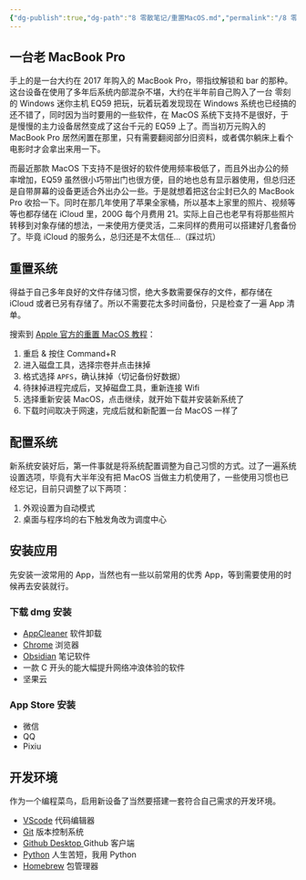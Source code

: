 ```yaml
---
{"dg-publish":true,"dg-path":"8 零散笔记/重置MacOS.md","permalink":"/8 零散笔记/重置MacOS/","created":"2024-08-17","updated":"2024-08-17"}
---
```



## 一台老 MacBook Pro

手上的是一台大约在 2017 年购入的 MacBook Pro，带指纹解锁和 bar 的那种。这台设备在使用了多年后系统内部混杂不堪，大约在半年前自己购入了一台 零刻的 Windows 迷你主机 EQ59 把玩，玩着玩着发现现在 Windows 系统也已经搞的还不错了，同时因为当时要用的一些软件，在 MacOS 系统下支持不是很好，于是慢慢的主力设备居然变成了这台千元的 EQ59 上了。而当初万元购入的 MacBook Pro 居然闲置在那里，只有需要翻阅部分旧资料，或者偶尔躺床上看个电影时才会拿出来用一下。

而最近那款 MacOS 下支持不是很好的软件使用频率极低了，而且外出办公的频率增加，EQ59 虽然很小巧带出门也很方便，目的地也总有显示器使用，但总归还是自带屏幕的设备更适合外出办公一些。于是就想着把这台尘封已久的 MacBook Pro 收拾一下。同时在那几年使用了苹果全家桶，所以基本上家里的照片、视频等等也都存储在 iCloud 里，200G 每个月费用 21。实际上自己也老早有将那些照片转移到对象存储的想法，一来使用方便灵活，二来同样的费用可以搭建好几套备份了。毕竟 iCloud 的服务么，总归还是不太信任...（踩过坑）

## 重置系统

得益于自己多年良好的文件存储习惯，绝大多数需要保存的文件，都存储在 iCloud 或者已另有存储了。所以不需要花太多时间备份，只是检查了一遍 App 清单。

搜索到 [Apple 官方的重置 MacOS 教程](https://support.apple.com/zh-cn/guide/mac-help/mh27903/13.0/mac/13.0)：
1. 重启 & 按住 Command+R
2. 进入磁盘工具，选择宗卷并点击抹掉
3. 格式选择 `APFS`，确认抹掉（切记备份好数据）
4. 待抹掉进程完成后，叉掉磁盘工具，重新连接 Wifi
5. 选择重新安装 MacOS，点击继续，就开始下载并安装新系统了
6. 下载时间取决于网速，完成后就和新配置一台 MacOS 一样了

## 配置系统

新系统安装好后，第一件事就是将系统配置调整为自己习惯的方式。过了一遍系统设置选项，毕竟有大半年没有把 MacOS 当做主力机使用了，一些使用习惯也已经忘记，目前只调整了以下两项：

1. 外观设置为自动模式
2. 桌面与程序坞的右下触发角改为调度中心

## 安装应用

先安装一波常用的 App，当然也有一些以前常用的优秀 App，等到需要使用的时候再去安装就行。

### 下载 dmg 安装

- [AppCleaner](https://freemacsoft.net/appcleaner/) 软件卸载
- [Chrome](https://www.google.com/intl/zh-CN/chrome/) 浏览器
- [Obsidian](https://obsidian.md/) 笔记软件
- 一款 C 开头的能大幅提升网络冲浪体验的软件
- 坚果云

### App Store 安装

- 微信
- QQ
- Pixiu

## 开发环境

作为一个编程菜鸟，启用新设备了当然要搭建一套符合自己需求的开发环境。
- [VScode](https://code.visualstudio.com/) 代码编辑器
- [Git](https://git-scm.com/) 版本控制系统
- [Github Desktop ](https://desktop.github.com/) Github 客户端
- [Python](https://www.python.org/) 人生苦短，我用 Python
- [Homebrew](https://brew.sh/zh-cn/) 包管理器
